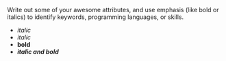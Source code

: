Write out some of your awesome attributes, and use emphasis (like bold or italics) to identify keywords, programming languages, or skills. 
- _italic_
- *italic*
- __bold__
- __*italic and bold*__
